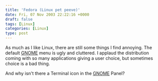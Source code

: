 ```yaml
---
title: 'Fedora (Linux pet peeve)'
date: Fri, 07 Nov 2003 22:22:16 +0000
draft: false
tags: [Linux]
categories: [Linux]
type: post
---
```


As much as I like Linux, there are still some things I find annoying. The default [GNOME](http://www.gnome.org) menu is ugly and cluttered. I applaud the distribution coming with so many applications giving a user choice, but sometimes choice is a bad thing.

And why isn't there a Terminal icon in the [GNOME](http://www.gnome.org) Panel?